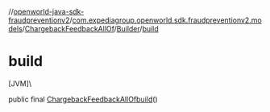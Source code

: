//[openworld-java-sdk-fraudpreventionv2](../../../../index.md)/[com.expediagroup.openworld.sdk.fraudpreventionv2.models](../../index.md)/[ChargebackFeedbackAllOf](../index.md)/[Builder](index.md)/[build](build.md)

# build

[JVM]\

public final [ChargebackFeedbackAllOf](../index.md)[build](build.md)()
